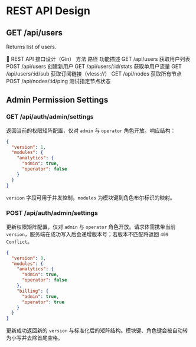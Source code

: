 # REST API Design

## GET /api/users
Returns list of users.


🔗 REST API 接口设计（Gin）
方法	路径	功能描述
GET	/api/users	获取用户列表
POST	/api/users	创建新用户
GET	/api/users/:id/stats	获取单用户流量
GET	/api/users/:id/sub	获取订阅链接（vless://）
GET	/api/nodes	获取所有节点
POST	/api/nodes/:id/ping	测试指定节点状态

## Admin Permission Settings

### GET /api/auth/admin/settings

返回当前的权限矩阵配置，仅对 `admin` 与 `operator` 角色开放。响应结构：

```json
{
  "version": 1,
  "modules": {
    "analytics": {
      "admin": true,
      "operator": false
    }
  }
}
```

`version` 字段可用于并发控制，`modules` 为模块键到角色布尔标识的映射。

### POST /api/auth/admin/settings

更新权限矩阵配置，仅对 `admin` 与 `operator` 角色开放。请求体需携带当前 `version`，服务端在成功写入后会递增版本号；若版本不匹配将返回 `409 Conflict`。

```json
{
  "version": 0,
  "modules": {
    "analytics": {
      "admin": true,
      "operator": false
    },
    "billing": {
      "admin": true,
      "operator": true
    }
  }
}
```

更新成功返回新的 `version` 与标准化后的矩阵结构。模块键、角色键会被自动转为小写并去除首尾空格。
